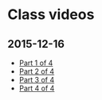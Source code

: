 # Class videos
## 2015-12-16
- [Part 1 of 4](https://youtu.be/AmtlupcGlV4)
- [Part 2 of 4](https://youtu.be/KjefdrRsmRI)
- [Part 3 of 4](https://youtu.be/VWK0Agz6I30)
- [Part 4 of 4](https://youtu.be/939OYSM9br8)
